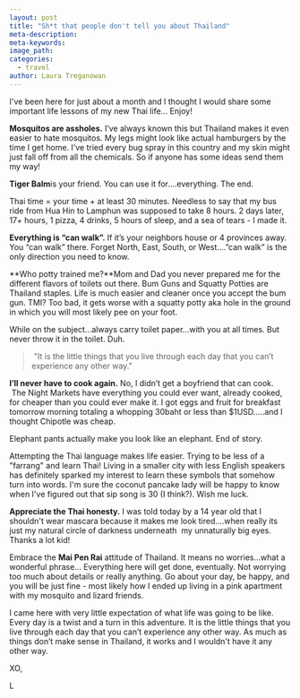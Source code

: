 ```yaml
---
layout: post
title: "Sh*t that people don't tell you about Thailand"
meta-description:
meta-keywords:
image_path:
categories:
  - travel
author: Laura Treganowan
---
```



I've been here for just about a month and I thought I would share some important life lessons of my new Thai life… Enjoy!

**Mosquitos are assholes.** I’ve always known this but Thailand makes it even easier to hate mosquitos. My legs might look like actual hamburgers by the time I get home. I’ve tried every bug spray in this country and my skin might just fall off from all the chemicals. So if anyone has some ideas send them my way!

**Tiger Balm**is your friend. You can use it for….everything. The end.

Thai time = your time + at least 30 minutes. Needless to say that my bus ride from Hua Hin to Lamphun was supposed to take 8 hours. 2 days later, 17+ hours, 1 pizza, 4 drinks, 5 hours of sleep, and a sea of tears - I made it.

**Everything is “can walk”.** If it’s your neighbors house or 4 provinces away. You “can walk” there. Forget North, East, South, or West….”can walk” is the only direction you need to know.

**Who potty trained me?**Mom and Dad you never prepared me for the different flavors of toilets out there. Bum Guns and Squatty Potties are Thailand staples. Life is much easier and cleaner once you accept the bum gun. TMI? Too bad, it gets worse with a squatty potty aka hole in the ground in which you will most likely pee on your foot.

While on the subject…always carry toilet paper…with you at all times. But never throw it in the toilet. Duh.

<blockquote> "It is the little things that you live through each day that you can’t experience any other way."</blockquote>

**I’ll never have to cook again.** No, I didn’t get a boyfriend that can cook.  The Night Markets have everything you could ever want, already cooked, for cheaper than you could ever make it. I got eggs and fruit for breakfast tomorrow morning totaling a whopping 30baht or less than $1USD…..and I thought Chipotle was cheap.

Elephant pants actually make you look like an elephant. End of story.

Attempting the Thai language makes life easier. Trying to be less of a "farrang" and learn Thai! Living in a smaller city with less English speakers has definitely sparked my interest to learn these symbols that somehow turn into words. I'm sure the coconut pancake lady will be happy to know when I've figured out that sip song is 30 (I think?). Wish me luck.

**Appreciate the Thai honesty.** I was told today by a 14 year old that I shouldn't wear mascara because it makes me look tired….when really its just my natural circle of darkness underneath  my unnaturally big eyes. Thanks a lot kid!

Embrace the **Mai Pen Rai** attitude of Thailand. It means no worries…what a wonderful phrase… Everything here will get done, eventually. Not worrying too much about details or really anything. Go about your day, be happy, and you will be just fine - most likely how I ended up living in a pink apartment with my mosquito and lizard friends.

I came here with very little expectation of what life was going to be like. Every day is a twist and a turn in this adventure. It is the little things that you live through each day that you can’t experience any other way. As much as things don’t make sense in Thailand, it works and I wouldn't have it any other way.

XO,

L